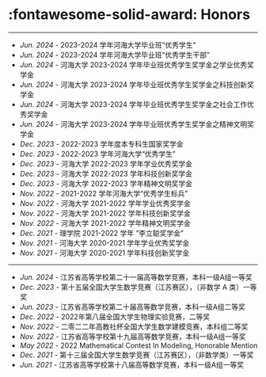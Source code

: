 # :fontawesome-solid-award: Honors

---

- *Jun. 2024* - 2023-2024 学年河海大学毕业班“优秀学生”
- *Jun. 2024* - 2023-2024 学年河海大学毕业班“优秀学生干部”
- *Jun. 2024* - 河海大学 2023-2024 学年毕业班优秀学生奖学金之学业优秀奖学金
- *Jun. 2024* - 河海大学 2023-2024 学年毕业班优秀学生奖学金之科技创新奖学金
- *Jun. 2024* - 河海大学 2023-2024 学年毕业班优秀学生奖学金之社会工作优秀奖学金
- *Jun. 2024* - 河海大学 2023-2024 学年毕业班优秀学生奖学金之精神文明奖学金
- *Dec. 2023* - 2022-2023 学年度本专科生国家奖学金
- *Dec. 2023* - 2022-2023 学年河海大学“优秀学生”
- *Dec. 2023* - 河海大学 2022-2023 学年学业优秀奖学金
- *Dec. 2023* - 河海大学 2022-2023 学年科技创新奖学金
- *Dec. 2023* - 河海大学 2022-2023 学年精神文明奖学金
- *Nov. 2022* - 2021-2022 学年河海大学“优秀学生标兵”
- *Nov. 2022* - 河海大学 2021-2022 学年学业优秀奖学金
- *Nov. 2022* - 河海大学 2021-2022 学年科技创新奖学金
- *Nov. 2022* - 河海大学 2021-2022 学年精神文明奖学金
- *Dec. 2021* - 理学院 2021-2022 学年 “李立聪奖学金”
- *Nov. 2021* - 河海大学 2020-2021 学年学业优秀奖学金
- *Nov. 2021* - 河海大学 2020-2021 学年科技创新奖学金

---

- *Jun. 2024* - 江苏省高等学校第二十一届高等数学竞赛，本科一级A组一等奖
- *Dec. 2023* - 第十五届全国大学生数学竞赛（江苏赛区），（非数学 A 类）一等奖
- *Jun. 2023* - 江苏省高等学校第二十届高等数学竞赛，本科一级A组二等奖
- *Dec. 2022* - 2022年第八届全国大学生物理实验竞赛，二等奖
- *Nov. 2022* - 二零二二年高教社杯全国大学生数学建模竞赛，本科组二等奖
- *Nov. 2022* - 江苏省高等学校第十九届高等数学竞赛，本科一级A组一等奖
- *May  2022* - 2022 Mathematical Contest In Modeling, Honorable Mention
- *Dec. 2021* - 第十三届全国大学生数学竞赛（江苏赛区），（非数学类）一等奖
- *Jun. 2021* - 江苏省高等学校第十八届高等数学竞赛，本科一级A组一等奖
